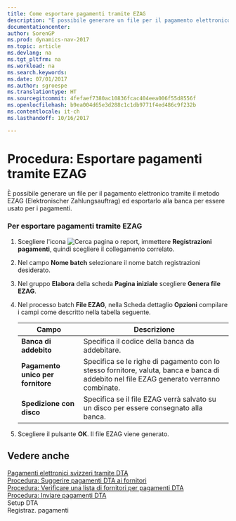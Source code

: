 ```yaml
---
title: Come esportare pagamenti tramite EZAG
description: "È possibile generare un file per il pagamento elettronico tramite il metodo EZAG (Elektronischer Zahlungsauftrag) ed esportarlo alla banca per essere usato per i pagamenti."
documentationcenter: 
author: SorenGP
ms.prod: dynamics-nav-2017
ms.topic: article
ms.devlang: na
ms.tgt_pltfrm: na
ms.workload: na
ms.search.keywords: 
ms.date: 07/01/2017
ms.author: sgroespe
ms.translationtype: HT
ms.sourcegitcommit: 4fefaef7380ac10836fcac404eea006f55d8556f
ms.openlocfilehash: b9ea004d65e3d288c1c1db9771f4ed486c9f232b
ms.contentlocale: it-ch
ms.lasthandoff: 10/16/2017

---
```

# <a name="how-to-export-payments-using-ezag"></a>Procedura: Esportare pagamenti tramite EZAG
È possibile generare un file per il pagamento elettronico tramite il metodo EZAG (Elektronischer Zahlungsauftrag) ed esportarlo alla banca per essere usato per i pagamenti.  
  
### <a name="to-export-payments-using-ezag"></a>Per esportare pagamenti tramite EZAG  
  
1.  Scegliere l'icona ![Cerca pagina o report](media/ui-search/search_small.png "icona Cerca pagina o report"), immettere **Registrazioni pagamenti**, quindi scegliere il collegamento correlato.  
  
2.  Nel campo **Nome batch** selezionare il nome batch registrazioni desiderato.  
  
3.  Nel gruppo **Elabora** della scheda **Pagina iniziale** scegliere **Genera file EZAG**.  
  
4.  Nel processo batch **File EZAG**, nella Scheda dettaglio **Opzioni** compilare i campi come descritto nella tabella seguente.  
  
    |Campo|Descrizione|  
    |---------------------------------|---------------------------------------|  
    |**Banca di addebito**|Specifica il codice della banca da addebitare.|  
    |**Pagamento unico per fornitore**|Specifica se le righe di pagamento con lo stesso fornitore, valuta, banca e banca di addebito nel file EZAG generato verranno combinate.|  
    |**Spedizione con disco**|Specifica se il file EZAG verrà salvato su un disco per essere consegnato alla banca.|  
  
5.  Scegliere il pulsante **OK**. Il file EZAG viene generato.  
  
## <a name="see-also"></a>Vedere anche  
 [Pagamenti elettronici svizzeri tramite DTA](swiss-electronic-payments-using-dta.md)   
 [Procedura: Suggerire pagamenti DTA ai fornitori](how-to-suggest-dta-payment-for-vendors.md)   
 [Procedura: Verificare una lista di fornitori per pagamenti DTA](how-to-verify-a-list-of-vendors-for-dta-payments.md)   
 [Procedura: Inviare pagamenti DTA](how-to-submit-dta-payments.md)   
 Setup DTA   
 Registraz. pagamenti
